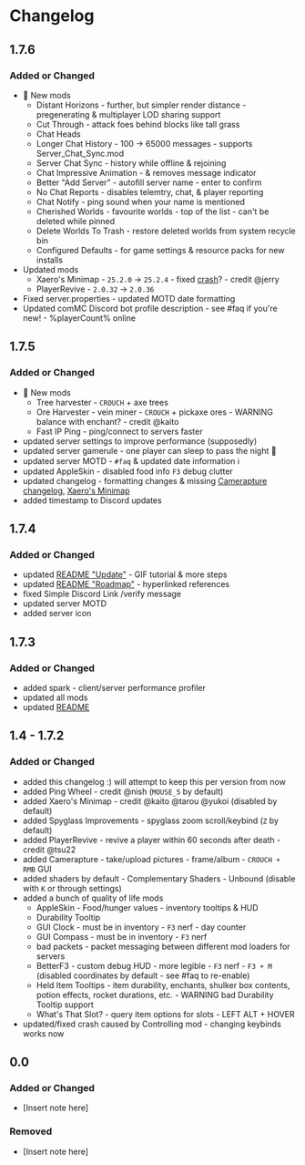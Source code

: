 # Changelog

## 1.7.6

### Added or Changed

- 🚀 New mods
  - Distant Horizons - further, but simpler render distance - pregenerating & multiplayer LOD sharing support
  - Cut Through - attack foes behind blocks like tall grass
  - Chat Heads
  - Longer Chat History - 100 → 65000 messages - supports Server_Chat_Sync.mod
  - Server Chat Sync - history while offline & rejoining
  - Chat Impressive Animation - & removes message indicator
  - Better "Add Server" - autofill server name - enter to confirm
  - No Chat Reports - disables telemtry, chat, & player reporting
  - Chat Notify - ping sound when your name is mentioned
  - Cherished Worlds - favourite worlds - top of the list - can't be deleted while pinned
  - Delete Worlds To Trash - restore deleted worlds from system recycle bin
  - Configured Defaults - for game settings & resource packs for new installs
- Updated mods
  - Xaero's Minimap - `25.2.0` → `25.2.4` - fixed [crash](https://i.imgur.com/Jd5OqRE.png)? - credit @jerry
  - PlayerRevive - `2.0.32` → `2.0.36`
- Fixed server.properties - updated MOTD date formatting
- Updated comMC Discord bot profile description - see #faq if you're new! - %playerCount% online

## 1.7.5

### Added or Changed

- 🚀 New mods
    - Tree harvester - `CROUCH` + axe trees
    - Ore Harvester - vein miner - `CROUCH` + pickaxe ores - WARNING balance with enchant? - credit @kaito
    - Fast IP Ping - ping/connect to servers faster
- updated server settings to improve performance (supposedly)
- updated server gamerule - one player can sleep to pass the night 🛌
- updated server MOTD - `#faq` & updated date information ℹ️
- updated AppleSkin - disabled food info `F3` debug clutter
- updated changelog - formatting changes & missing [Camerapture changelog](https://github.com/argo20k/comMC/blob/main/CHANGELOG.md#v14---v172), [Xaero's Minimap](https://github.com/argo20k/comMC/blob/main/CHANGELOG.md#v14---v172)
- added timestamp to Discord updates

## 1.7.4

### Added or Changed

- updated [README "Update"](https://github.com/argo20k/comMC?tab=readme-ov-file#update) - GIF tutorial & more steps
- updated [README "Roadmap"](https://github.com/argo20k/comMC?tab=readme-ov-file#roadmap) - hyperlinked references
- fixed Simple Discord Link /verify message
- updated server MOTD
- added server icon

## 1.7.3

### Added or Changed

- added spark - client/server performance profiler
- updated all mods
- updated [README](https://github.com/argo20k/comMC?tab=readme-ov-file#readme-top)

## 1.4 - 1.7.2

### Added or Changed

- added this changelog :) will attempt to keep this per version from now
- added Ping Wheel - credit @nish (`MOUSE_5` by default)
- added Xaero's Minimap - credit @kaito @tarou @yukoi (disabled by default)
- added Spyglass Improvements - spyglass zoom scroll/keybind (`Z` by default)
- added PlayerRevive - revive a player within 60 seconds after death - credit @tsu22
- added Camerapture - take/upload pictures - frame/album - `CROUCH + RMB` GUI
- added shaders by default - Complementary Shaders - Unbound (disable with `K` or through settings)
- added a bunch of quality of life mods
    - AppleSkin - Food/hunger values - inventory tooltips & HUD
    - Durability Tooltip
    - GUI Clock - must be in inventory - `F3` nerf - day counter
    - GUI Compass - must be in inventory - `F3` nerf
    - bad packets - packet messaging between different mod loaders for servers
    - BetterF3 - custom debug HUD - more legible - `F3` nerf - `F3 + M` (disabled coordinates by default - see #faq to re-enable)
    - Held Item Tooltips - item durability, enchants, shulker box contents, potion effects, rocket durations, etc. - WARNING bad Durability Tooltip support
    - What's That Slot? - query item options for slots - LEFT ALT + HOVER
- updated/fixed crash caused by Controlling mod - changing keybinds works now

## 0.0

### Added or Changed

- [Insert note here]

### Removed

- [Insert note here]
